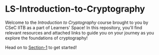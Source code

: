 # LS-Introduction-to-Cryptography

Welcome to the _Introduction to Cryptography_ course brought to you by CSeC IITB as a part of Learners' Space! In this repository, you'll find relevant resources and attached links to guide you on your journey as you explore the foundations of cryptography!

Head on to [Section-1](Section-1/README.md) to get started!
